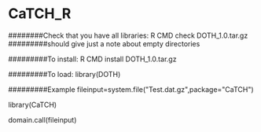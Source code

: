 # CaTCH_R

########Check that you have all libraries:
R CMD check DOTH_1.0.tar.gz
#########should give just a note about empty directories

#########To install:
R CMD install DOTH_1.0.tar.gz 

#########To load:
library(DOTH)

#########Example
fileinput=system.file("Test.dat.gz",package="CaTCH")

library(CaTCH)

domain.call(fileinput)
